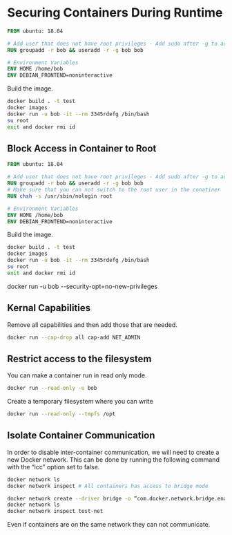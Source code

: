 # Securing Containers During Runtime

```dockerfile
FROM ubuntu: 18.04

# Add user that does not have root privileges - Add sudo after -g to add sudo priviliges
RUN groupadd -r bob && useradd -r -g bob bob

# Environment Variables
ENV HOME /home/bob
ENV DEBIAN_FRONTEND=noninteractive
```

Build the image.  

```bash
docker build . -t test
docker images
docker run -u bob -it --rm 3345rdefg /bin/bash
su root
exit and docker rmi id
```

## Block Access in Container to Root

```dockerfile
FROM ubuntu: 18.04

# Add user that does not have root privileges - Add sudo after -g to add sudo priviliges
RUN groupadd -r bob && useradd -r -g bob bob
# Make sure that you can not switch to the root user in the conatiner
RUN chsh -s /usr/sbin/nologin root

# Environment Variables
ENV HOME /home/bob
ENV DEBIAN_FRONTEND=noninteractive
```

Build the image.  

```bash
docker build . -t test
docker images
docker run -u bob -it --rm 3345rdefg /bin/bash
su root
exit and docker rmi id
```

docker run -u bob --security-opt=no-new-privileges <IMAGE-ID>

## Kernal Capabilities

Remove all capabilities and then add those that are needed.  

```bash
docker run --cap-drop all cap-add NET_ADMIN
```

## Restrict access to the filesystem

You can make a container run in read only mode.  

```bash
docker run --read-only -u bob
```

Create a temporary filesystem where you can write

```bash
docker run --read-only --tmpfs /opt
```

## Isolate Container Communication

In order to disable inter-container communication, we will need to create a new Docker network. This can be done by running the following command with the “icc” option set to false.  

```bash
docker network ls
docker network inspect # All containers has access to bridge mode

docker network create --driver bridge -o “com.docker.network.bridge.enable_icc”=”false” test-net
docker network ls
docker network inspect test-net
```
Even if containers are on the same network they can not communicate.  
